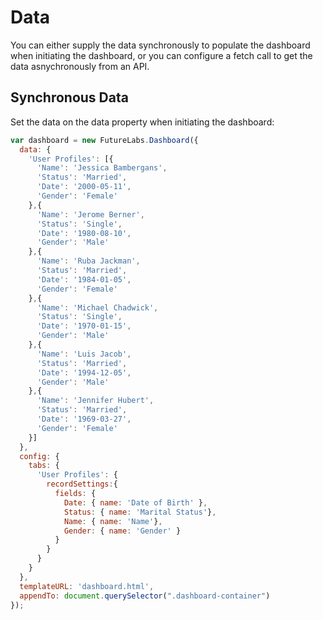 # Data

You can either supply the data synchronously to populate the dashboard when initiating the dashboard, or you can configure a fetch call to get the data asnychronously from an API.

## &#x20;Synchronous Data

Set the data on the data property when initiating the dashboard:

&#x20;

```javascript
var dashboard = new FutureLabs.Dashboard({
  data: {
    'User Profiles': [{
      'Name': 'Jessica Bambergans',
      'Status': 'Married',
      'Date': '2000-05-11',
      'Gender': 'Female'
    },{
      'Name': 'Jerome Berner',
      'Status': 'Single',
      'Date': '1980-08-10',
      'Gender': 'Male'
    },{
      'Name': 'Ruba Jackman',
      'Status': 'Married',
      'Date': '1984-01-05',
      'Gender': 'Female'
    },{
      'Name': 'Michael Chadwick',
      'Status': 'Single',
      'Date': '1970-01-15',
      'Gender': 'Male'
    },{
      'Name': 'Luis Jacob',
      'Status': 'Married',
      'Date': '1994-12-05',
      'Gender': 'Male'
    },{
      'Name': 'Jennifer Hubert',
      'Status': 'Married',
      'Date': '1969-03-27',
      'Gender': 'Female'
    }]
  },
  config: {
    tabs: {
      'User Profiles': {
        recordSettings:{
          fields: {
            Date: { name: 'Date of Birth' },
            Status: { name: 'Marital Status'},
            Name: {	name: 'Name'},
            Gender: { name: 'Gender' }
          }
        }
      }
    }
  },
  templateURL: 'dashboard.html',
  appendTo: document.querySelector(".dashboard-container")
});
```
